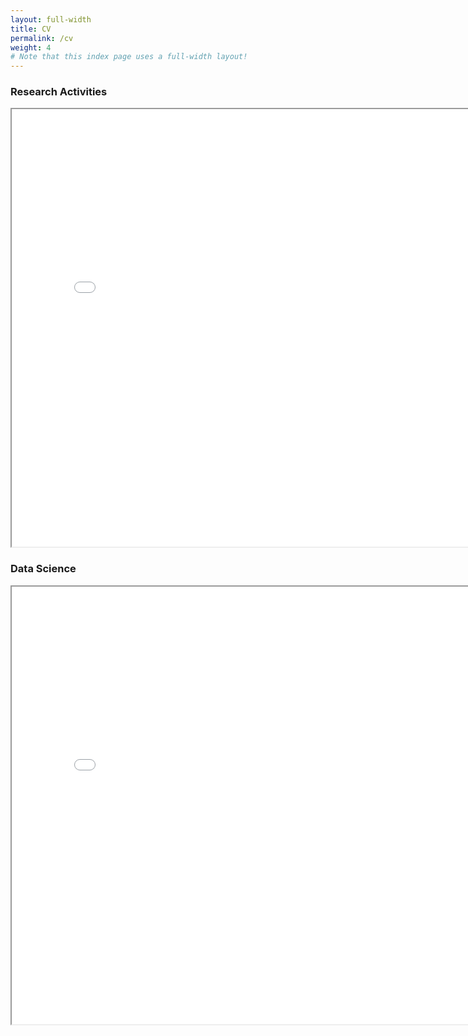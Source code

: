 ```yaml
---
layout: full-width
title: CV
permalink: /cv
weight: 4
# Note that this index page uses a full-width layout!
---
```

### Research Activities
<iframe src="/assets/cv/abhinav_cv.pdf" width="800" height="700"></iframe>


### Data Science
<iframe src="/assets/cv/abhinav_cv.pdf" width="800" height="700"></iframe>